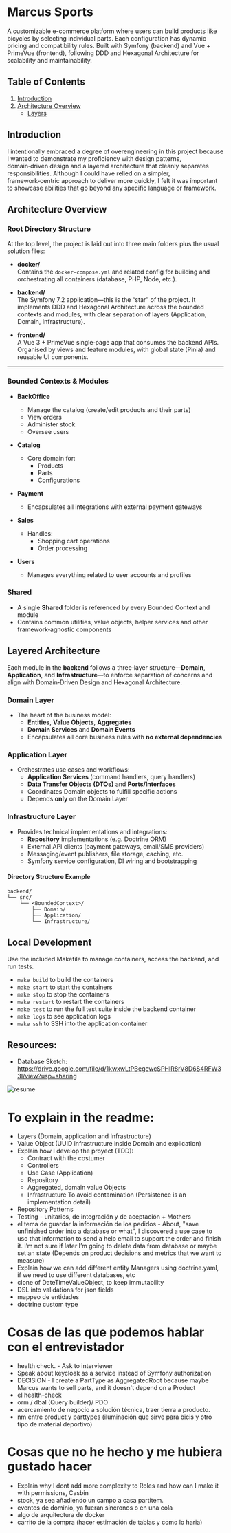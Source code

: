 # Marcus Sports

A customizable e-commerce platform where users can build products like bicycles by selecting individual parts. Each
configuration has dynamic pricing and compatibility rules. Built with Symfony (backend) and Vue + PrimeVue (frontend),
following DDD and Hexagonal Architecture for scalability and maintainability.

## Table of Contents

1. [Introduction](#introduction)
2. [Architecture Overview](#architecture-overview)
    - [Layers](#layers)

## Introduction

I intentionally embraced a degree of overengineering in this project because I wanted to demonstrate my proficiency with
design patterns, domain‑driven design and a layered architecture that cleanly separates responsibilities. Although I
could have relied on a simpler, framework‑centric approach to deliver more quickly, I felt it was important to showcase
abilities that go beyond any specific language or framework.

## Architecture Overview

### Root Directory Structure

At the top level, the project is laid out into three main folders plus the usual solution files:

- **docker/**  
  Contains the `docker-compose.yml` and related config for building and orchestrating all containers (database, PHP,
  Node, etc.).

- **backend/**  
  The Symfony 7.2 application—this is the “star” of the project. It implements DDD and Hexagonal Architecture across the
  bounded contexts and modules, with clear separation of layers (Application, Domain, Infrastructure).

- **frontend/**  
  A Vue 3 + PrimeVue single‑page app that consumes the backend APIs. Organised by views and feature modules, with global
  state (Pinia) and reusable UI components.

---

### Bounded Contexts & Modules

- **BackOffice**
    - Manage the catalog (create/edit products and their parts)
    - View orders
    - Administer stock
    - Oversee users

- **Catalog**
    - Core domain for:
        - Products
        - Parts
        - Configurations

- **Payment**
    - Encapsulates all integrations with external payment gateways

- **Sales**
    - Handles:
        - Shopping cart operations
        - Order processing

- **Users**
    - Manages everything related to user accounts and profiles

### Shared

- A single **Shared** folder is referenced by every Bounded Context and module
- Contains common utilities, value objects, helper services and other framework‑agnostic components

## Layered Architecture

Each module in the **backend** follows a three‑layer structure—**Domain**, **Application**, and **Infrastructure**—to enforce separation of concerns and align with Domain‑Driven Design and Hexagonal Architecture.

### Domain Layer
- The heart of the business model:
    - **Entities**, **Value Objects**, **Aggregates**
    - **Domain Services** and **Domain Events**
    - Encapsulates all core business rules with **no external dependencies**

### Application Layer
- Orchestrates use cases and workflows:
    - **Application Services** (command handlers, query handlers)
    - **Data Transfer Objects (DTOs)** and **Ports/Interfaces**
    - Coordinates Domain objects to fulfill specific actions
    - Depends **only** on the Domain Layer

### Infrastructure Layer
- Provides technical implementations and integrations:
    - **Repository** implementations (e.g. Doctrine ORM)
    - External API clients (payment gateways, email/SMS providers)
    - Messaging/event publishers, file storage, caching, etc.
    - Symfony service configuration, DI wiring and bootstrapping

#### Directory Structure Example

```
backend/
└── src/
    └── <BoundedContext>/
        ├── Domain/
        ├── Application/
        └── Infrastructure/
```

## Local Development

Use the included Makefile to manage containers, access the backend, and run tests.

- `make build` to build the containers
- `make start` to start the containers
- `make stop` to stop the containers
- `make restart` to restart the containers
- `make test` to run the full test suite inside the backend container
- `make logs` to see application logs
- `make ssh` to SSH into the application container















## Resources:

- Database Sketch: https://drive.google.com/file/d/1kwxwLtPBegcwcSPHlR8rV8D6S4RFW33I/view?usp=sharing

![resume](database-sketch.png)


# To explain in the readme:
- Layers (Domain, application and Infrastructure)
- Value Object (UUID infrastructure inside Domain and explication)
- Explain how I develop the proyect (TDD):
    - Contract with the costumer
    - Controllers
    - Use Case (Application)
    - Repository
    - Aggregated, domain value Objects
    - Infrastructure
      To avoid contamination (Persistence is an implementation detail)
- Repository Patterns
- Testing - unitarios, de integración y de aceptación + Mothers
- el tema de guardar la información de los pedidos - About, "save unfinished order into a database or what", I discovered a use case to uso that information to send a help
  email to support the order and finish it. I’m not sure if later I’m going to delete data from database or maybe set an
  state (Depends on product decisions and metrics that we want to measure)
- Explain how we can add different entity Managers using doctrine.yaml, if we need to use different databases, etc
- clone of DateTimeValueObject, to keep immutability
- DSL into validations for json fields
- mappeo de entidades
- doctrine custom type

# Cosas de las que podemos hablar con el entrevistador
- health check. - Ask to interviewer
- Speak about keycloak as a service instead of Symfony authorization
- DECISION - I create a PartType as AggregatedRoot because maybe Marcus wants to sell parts, and it doesn't depend on a
    Product
- el health-check
- orm / dbal (Query builder)/ PDO
- acercamiento de negocio a solución técnica, traer tierra a producto.
- nm entre product y parttypes (iluminación que sirve para bicis y otro tipo de material deportivo)


# Cosas que no he hecho y me hubiera gustado hacer
- Explain why I dont add more complexity to Roles and how can I make it with permissions, Casbin
- stock, ya sea añadiendo un campo a casa partitem.
- eventos de dominio, ya fueran síncronos o en una cola
- algo de arquitectura de docker
- carrito de la compra (hacer estimación de tablas y como lo haria)























